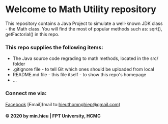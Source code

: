 # Welcome to Math Utility repository
This repository contains a Java Project to simulate a well-known JDK class - the Math class. You will find the most of popular methods such as: sqrt(), getFactorial() in this repo.

### This repo supplies the following items:
* The Java source code regrading to math methods, located in the src/ folder
* .gitignore file - to tell Git which ones should be uploaded from local
* README.md file - this file itself - to show this repo's homepage
* ...

### Connect me via:
[Facebook](https://www.facebook.com/hieuthomnghiep)
[Email](mail to:hieuthomnghiep@gmail.com)

#### © 2020 by min.hieu | FPT University, HCMC